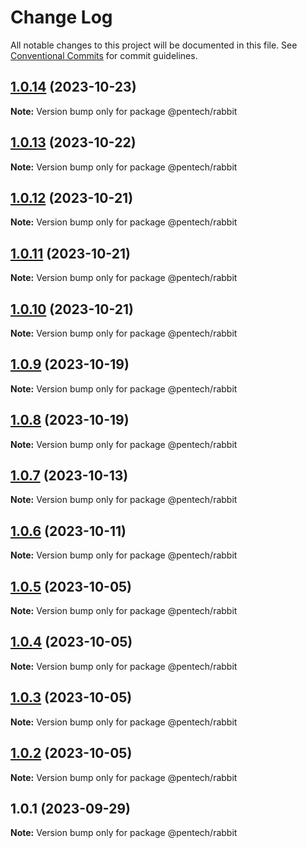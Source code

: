 # Change Log

All notable changes to this project will be documented in this file.
See [Conventional Commits](https://conventionalcommits.org) for commit guidelines.

## [1.0.14](https://github.com/nvqh01/pentech/compare/@pentech/rabbit@1.0.13...@pentech/rabbit@1.0.14) (2023-10-23)

**Note:** Version bump only for package @pentech/rabbit

## [1.0.13](https://github.com/nvqh01/pentech/compare/@pentech/rabbit@1.0.12...@pentech/rabbit@1.0.13) (2023-10-22)

**Note:** Version bump only for package @pentech/rabbit

## [1.0.12](https://github.com/nvqh01/pentech/compare/@pentech/rabbit@1.0.11...@pentech/rabbit@1.0.12) (2023-10-21)

**Note:** Version bump only for package @pentech/rabbit

## [1.0.11](https://github.com/nvqh01/pentech/compare/@pentech/rabbit@1.0.10...@pentech/rabbit@1.0.11) (2023-10-21)

**Note:** Version bump only for package @pentech/rabbit

## [1.0.10](https://github.com/nvqh01/pentech/compare/@pentech/rabbit@1.0.9...@pentech/rabbit@1.0.10) (2023-10-21)

**Note:** Version bump only for package @pentech/rabbit

## [1.0.9](https://github.com/nvqh01/pentech/compare/@pentech/rabbit@1.0.8...@pentech/rabbit@1.0.9) (2023-10-19)

**Note:** Version bump only for package @pentech/rabbit

## [1.0.8](https://github.com/nvqh01/pentech/compare/@pentech/rabbit@1.0.7...@pentech/rabbit@1.0.8) (2023-10-19)

**Note:** Version bump only for package @pentech/rabbit

## [1.0.7](https://github.com/nvqh01/pentech/compare/@pentech/rabbit@1.0.6...@pentech/rabbit@1.0.7) (2023-10-13)

**Note:** Version bump only for package @pentech/rabbit

## [1.0.6](https://github.com/nvqh01/pentech/compare/@pentech/rabbit@1.0.5...@pentech/rabbit@1.0.6) (2023-10-11)

**Note:** Version bump only for package @pentech/rabbit

## [1.0.5](https://github.com/nvqh01/pentech/compare/@pentech/rabbit@1.0.4...@pentech/rabbit@1.0.5) (2023-10-05)

**Note:** Version bump only for package @pentech/rabbit

## [1.0.4](https://github.com/nvqh01/pentech/compare/@pentech/rabbit@1.0.3...@pentech/rabbit@1.0.4) (2023-10-05)

**Note:** Version bump only for package @pentech/rabbit

## [1.0.3](https://github.com/nvqh01/pentech/compare/@pentech/rabbit@1.0.2...@pentech/rabbit@1.0.3) (2023-10-05)

**Note:** Version bump only for package @pentech/rabbit

## [1.0.2](https://github.com/nvqh01/pentech/compare/@pentech/rabbit@1.0.1...@pentech/rabbit@1.0.2) (2023-10-05)

**Note:** Version bump only for package @pentech/rabbit

## 1.0.1 (2023-09-29)

**Note:** Version bump only for package @pentech/rabbit
